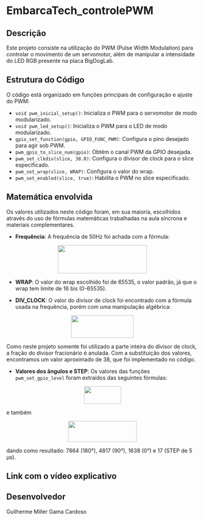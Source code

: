 # EmbarcaTech_controlePWM

## Descrição
Este projeto consiste na utilização do PWM (Pulse Width Modulation) para controlar o movimento de um servomotor, além de manipular a intensidade do LED RGB presente
na placa BigDogLab.

## Estrutura do Código
O código está organizado em funções principais de configuração e ajuste do PWM:

- `void pwm_inicial_setup()`: Inicializa o PWM para o servomotor de modo modularizado.
- `void pwm_led_setup()`: Inicializa o PWM para o LED de modo modularizado.
- `gpio_set_function(gpio, GPIO_FUNC_PWM)`: Configura o pino desejado para agir sob PWM.
- `pwm_gpio_to_slice_num(gpio)`: Obtém o canal PWM da GPIO desejada.
- `pwm_set_clkdiv(slice, 38.0)`: Configura o divisor de clock para o slice especificado.
- `pwm_set_wrap(slice, WRAP)`: Configura o valor do wrap. 
- `pwm_set_enabled(slice, true)`: Habilita o PWM no slice especificado.

## Matemática envolvida
Os valores utilizados neste código foram, em sua maioria, escolhidos através do uso de fórmulas matemáticas
trabalhadas na aula síncrona e materiais complementares. 

- **Frequência**: A frequência de 50Hz foi achada com a fórmula:
<p align = "center">   
<img src="https://github.com/user-attachments/assets/09eeb442-d57d-4ce8-b0d3-54699e6eee6c" width="234" height="74" />
<p>

- **WRAP**: O valor do wrap escolhido foi de 65535, o valor padrão, já que o wrap tem limite de 16 bis (0-65535).

- **DIV_CLOCK**: O valor do divisor de clock foi encontrado com a fórmula usada na frequência, porém com uma manipulação algébrica:
<p align = "center">   
<img src="https://github.com/user-attachments/assets/d350d6b4-efdd-4bb9-a5fc-e84370f2d533" width="164" height="59" />
<p>
Como neste projeto somente foi utilizado a parte inteira do divisor de clock, a fração do divisor fracionário é anulada. Com a substituição dos valores, encontramos um valor aproximado de 38, que foi implementado no código.

- **Valores dos ângulos e STEP**: Os valores das funções `pwm_set_gpio_level` foram extraídos das seguintes fórmulas:
<p align = "center">   
<img src="https://github.com/user-attachments/assets/38a257ec-6bff-408a-a113-788071555851" width="97" height="46" />
<p>
e também  
<p align = "center">   
<img src="https://github.com/user-attachments/assets/d21b5d72-3c24-4fdf-b3e1-10457b464c37" width="180" height="55" />
<p>
dando como resultado: 7864 (180°), 4817 (90°), 1638 (0°) e 17 (STEP de 5 µs).

## Link com o vídeo explicativo

## Desenvolvedor
Guilherme Miller Gama Cardoso
